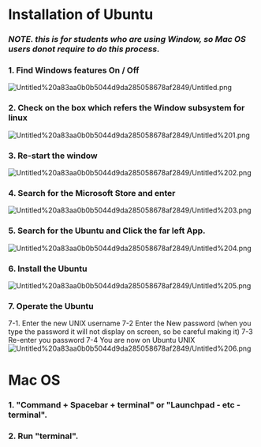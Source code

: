 
# Installation of Ubuntu

### *NOTE. this is for students who are using Window, so Mac OS users donot require to do this process.*

### 1. Find Windows features On / Off  

   ![Untitled%20a83aa0b0b5044d9da285058678af2849/Untitled.png](https://www.dropbox.com/s/z2kc1u59mj2spea/Untitled.jpg?dl0&raw=1)

### 2. Check on the box which refers the Window subsystem for linux 

   ![Untitled%20a83aa0b0b5044d9da285058678af2849/Untitled%201.png](https://www.dropbox.com/s/jf864gnr1pkym3d/Untitled%201.jpg?dl0&raw=1)

### 3. Re-start the window 

   ![Untitled%20a83aa0b0b5044d9da285058678af2849/Untitled%202.png](https://www.dropbox.com/s/8esqxj6fuj8zw2d/Untitled%202.jpg?dl0&raw=1)

### 4. Search for the Microsoft Store and enter 

   ![Untitled%20a83aa0b0b5044d9da285058678af2849/Untitled%203.png](https://www.dropbox.com/s/8h8uislg8snvbdh/Untitled%203.jpg?dl0&raw=1)

### 5. Search for the Ubuntu and Click the far left App.

   ![Untitled%20a83aa0b0b5044d9da285058678af2849/Untitled%204.png](https://www.dropbox.com/s/hgn7xyprwtj0h4b/Untitled%204.jpg?dl0&raw=1)

### 6. Install the Ubuntu 

   ![Untitled%20a83aa0b0b5044d9da285058678af2849/Untitled%205.png](https://www.dropbox.com/s/1hvk7e2yn9idc0i/Untitled%205.jpg?dl0&raw=1)

### 7. Operate the Ubuntu
   7-1. Enter the new UNIX username
   7-2 Enter the New password (when you type the password it will not display on screen, so be careful making it)
   7-3 Re-enter you password
   7-4 You are now on Ubuntu UNIX
![Untitled%20a83aa0b0b5044d9da285058678af2849/Untitled%206.png](https://www.dropbox.com/s/qo2et6rh0v730db/Untitled%206.jpg?dl0&raw=1)

# Mac OS

### 1. "Command + Spacebar + terminal"  or  "Launchpad - etc - terminal".   
### 2. Run "terminal".   

